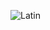 ![Latin](https://fontmeme.com/permalink/201213/5f8fd50d5c9340533942cf0b62347ca4.png)
<!-- ![Dino-Gif](https://storage.googleapis.com/gweb-uniblog-publish-prod/original_images/Dino_non-birthday_version.gif) -->

<!--
**petek222/petek222** is a ✨ _special_ ✨ repository because its `README.md` (this file) appears on your GitHub profile.

Here are some ideas to get you started:

- 🔭 I’m currently working on ...
- 🌱 I’m currently learning ...
- 👯 I’m looking to collaborate on ...
- 🤔 I’m looking for help with ...
- 💬 Ask me about ...
- 📫 How to reach me: ...
- 😄 Pronouns: ...
- ⚡ Fun fact: ...
-->
